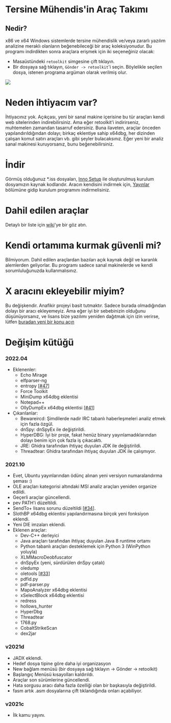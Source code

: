 # Tersine Mühendis'in Araç Takımı

## Nedir?

x86 ve x64 Windows sistemlerde tersine mühendislik ve/veya zararlı yazılım analizine meraklı olanların beğenebileceği bir araç koleksiyonudur. Bu programı indirdikten sonra araçlara erişmek için iki seçeneğiniz olacak:

* Masaüstündeki `retoolkit` simgesine çift tıklayın.
* Bir dosyaya sağ tıklayın, `Gönder -> retoolkit`'i seçin. Böylelikle seçilen dosya, istenen programa argüman olarak verilmiş olur.

![](assets/retoolkit.gif)

# Neden ihtiyacım var?

İhtiyacınız yok. Açıkçası, yeni bir sanal makine içerisine bu tür araçları kendi web sitelerinden indirebilirsiniz. Ama eğer retoolkit'i indirirseniz, muhtemelen zamandan tasarruf edersiniz. Buna ilaveten, araçlar önceden yapılandırıldığından dolayı; birkaç eklentiye sahip x64dbg, her dizinden çalışan komut satırı araçları vb. gibi şeyler bulacaksınız. Eğer yeni bir analiz sanal makinesi kuruyorsanız, bunu beğenebilirsiniz.

# İndir

Görmüş olduğunuz *.iss dosyaları, [Inno Setup](https://jrsoftware.org/isinfo.php) ile oluşturulmuş kurulum dosyamızın kaynak kodlarıdır. Aracın kendisini indirmek için, [Yayınlar](https://github.com/mentebinaria/retoolkit/releases) bölümüne gidip kurulum programını indirmelisiniz.

# Dahil edilen araçlar

Detaylı bir liste için [wiki](https://github.com/mentebinaria/retoolkit/wiki)'ye bir göz atın.

# Kendi ortamıma kurmak güvenli mi?

Bilmiyorum. Dahil edilen araçlardan bazıları açık kaynak değil ve karanlık alemlerden geliyorlar. Bu programı sadece sanal makinelerde ve kendi sorumluluğunuzda kullanmalısınız.

# X aracını ekleyebilir miyim?

Bu değişkendir. Anafikir projeyi basit tutmaktır. Sadece burada olmadığından dolayı bir aracı ekleyemeyiz. Ama eğer iyi bir sebebinizin olduğunu düşünüyorsanız, ve lisans bize yazılımı yeniden dağıtmak için izin verirse, lütfen [buradan yeni bir konu açın](https://github.com/mentebinaria/retoolkit/issues?q=label%3Atool-request+)

# Değişim kütüğü

### 2022.04

* Eklenenler:
    * Echo Mirage
    * elfparser-ng
    * entropy \[[#47](https://github.com/mentebinaria/retoolkit/issues/47)\]
    * Force Toolkit
    * MiniDump x64dbg eklentisi
    * Notepad++
    * OllyDumpEx x64dbg eklentisi \[[#41](https://github.com/mentebinaria/retoolkit/issues/41)\]
* Çıkarılanlar:
    * Bewareircd: Şimdilerde nadir IRC tabanlı haberleşmeleri analiz etmek için fazla özgül.
    * dnSpy: dnSpyEx ile değiştirildi.
    * HyperDBG: İyi bir proje, fakat henüz binary yayınlamadıklarından dolayı benim için çok fazla iş çıkacaktı.
    * JRE: Ghidra tarafından ihtiyaç duyulan JDK ile değiştirildi.
    * Threadtear: Ghidra tarafından ihtiyaç duyulan JDK ile çalışmıyor.

### 2021.10

* Evet, Ubuntu yayınlarından ödünç alınan yeni versiyon numaralandırma şeması :)
* OLE araçları kategorisi altındaki MSI analiz araçları yeniden organize edildi.
* Geçerli araçlar güncellendi.
* pev PATH'i düzeltildi.
* SendTo+ lisans sorunu düzeltildi \[[#34](https://github.com/mentebinaria/retoolkit/issues/34)\].
* SlothBP x64dbg eklentisi yapılandırmasına birçok yeni fonksiyon eklendi.
* Yeni DIE imzaları eklendi.
* Eklenen araçlar:
    * Dev-C++ derleyici
    * Java araçları tarafından ihtiyaç duyulan Java 8 runtime ortamı
    * Python tabanlı araçları desteklemek için Python 3 (WinPython yoluyla)
    * XLMMacroDeobfuscator
    * dnSpyEx (yeni, sürdürülen dnSpy çatalı)
    * oledump
    * oletools \[[#33](https://github.com/mentebinaria/retoolkit/issues/33)\]
    * pdfid.py
    * pdf-parser.py
    * MapoAnalyzer x64dbg eklentisi
    * xSelectBlock x64dbg eklentisi
    * redress
    * hollows_hunter
    * HyperDbg
    * Threadtear
    * 1768.py
    * CobaltStrikeScan
    * dex2jar

### v2021d

* JADX eklendi.
* Hedef dosya tipine göre daha iyi organizasyon
* New bağlam menüsü (bir dosyaya sağ tıklayın -> Gönder -> retoolkit)
* Başlangıç Menüsü kısayolları kaldırıldı.
* Araçlar son sürümlerine güncellendi.
* Hata sorgusu aracı daha fazla özelliği olan bir başkasıyla değiştirildi.
* fasm artık .asm dosyalarına çift tıklandığında onları açabiliyor.

### v2021c
* İlk kamu yayını.
